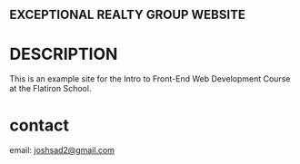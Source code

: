 EXCEPTIONAL REALTY GROUP WEBSITE
---


# DESCRIPTION

This is an example site for the Intro to Front-End Web Development Course at the Flatiron School.

# contact

email: joshsad2@gmail.com

